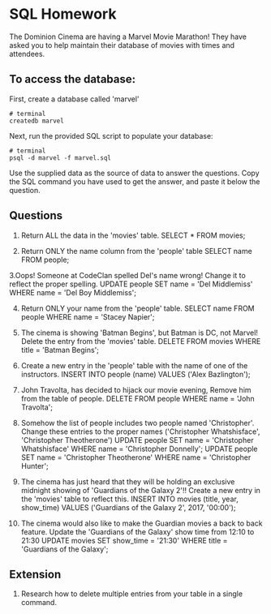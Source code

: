 # SQL Homework

The Dominion Cinema are having a Marvel Movie Marathon! They have asked you to help maintain their database of movies with times and attendees.

## To access the database:

First, create a database called 'marvel'

```
# terminal
createdb marvel
```

Next, run the provided SQL script to populate your database:

```
# terminal
psql -d marvel -f marvel.sql
```

Use the supplied data as the source of data to answer the questions.  Copy the SQL command you have used to get the answer, and paste it below the question.

## Questions

1. Return ALL the data in the 'movies' table.
SELECT * FROM movies;

2. Return ONLY the name column from the 'people' table
SELECT name FROM people;

3.Oops! Someone at CodeClan spelled Del's name wrong! Change it to reflect the proper spelling.
UPDATE people SET name = 'Del Middlemiss' WHERE name = 'Del Boy Middlemiss';

4. Return ONLY your name from the 'people' table.
SELECT name FROM people WHERE name = 'Stacey Napier';

5. The cinema is showing 'Batman Begins', but Batman is DC, not Marvel! Delete the entry from the 'movies' table.
DELETE FROM movies WHERE title = 'Batman Begins';

6. Create a new entry in the 'people' table with the name of one of the instructors.
INSERT INTO people (name) VALUES ('Alex Bazlington');

7. John Travolta, has decided to hijack our movie evening, Remove him from the table of people.
DELETE FROM people WHERE name = 'John Travolta';

8. Somehow the list of people includes two people named 'Christopher'. Change these entries to the proper names ('Christopher Whatshisface', 'Christopher Theotherone')
UPDATE people SET name = 'Christopher Whatshisface' WHERE name = 'Christopher Donnelly';
UPDATE people SET name = 'Christopher Theotherone' WHERE name = 'Christopher Hunter';

9. The cinema has just heard that they will be holding an exclusive midnight showing of 'Guardians of the Galaxy 2'!! Create a new entry in the 'movies' table to reflect this.
INSERT INTO movies (title, year, show_time) VALUES ('Guardians of the Galaxy 2', 2017, '00:00');

10. The cinema would also like to make the Guardian movies a back to back feature. Update the 'Guardians of the Galaxy' show time from 12:10 to 21:30
UPDATE movies SET show_time = '21:30' WHERE title = 'Guardians of the Galaxy';


## Extension

1. Research how to delete multiple entries from your table in a single command.
